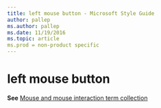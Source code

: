 ```yaml
---
title: left mouse button - Microsoft Style Guide
author: pallep
ms.author: pallep
ms.date: 11/19/2016
ms.topic: article
ms.prod = non-product specific
---
```


# left mouse button

**See** [Mouse and mouse interaction term collection](/style-guide/a-z-word-list-term-collections/term-collections/mouse-mouse-interaction-terms)
